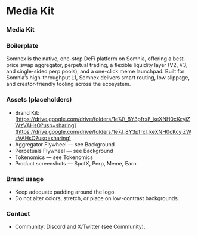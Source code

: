# Media Kit

### Media Kit

### Boilerplate

Somnex is the native, one-stop DeFi platform on Somnia, offering a best-price swap aggregator, perpetual trading, a flexible liquidity layer (V2, V3, and single-sided perp pools), and a one-click meme launchpad. Built for Somnia’s high-throughput L1, Somnex delivers smart routing, low slippage, and creator-friendly tooling across the ecosystem.

### Assets (placeholders)

* Brand Kit: [https://drive.google.com/drive/folders/1e7J\_8Y3pfrxl\_keXNH0cKcyiZWzVAHsO?usp=sharing](https://drive.google.com/drive/folders/1e7J_8Y3pfrxl_keXNH0cKcyiZWzVAHsO?usp=sharing)
* Aggregator Flywheel — see Background
* Perpetuals Flywheel — see Background
* Tokenomics — see Tokenomics
* Product screenshots — SpotX, Perp, Meme, Earn

### Brand usage

* Keep adequate padding around the logo.
* Do not alter colors, stretch, or place on low-contrast backgrounds.

### Contact

* Community: Discord and X/Twitter (see Community).
